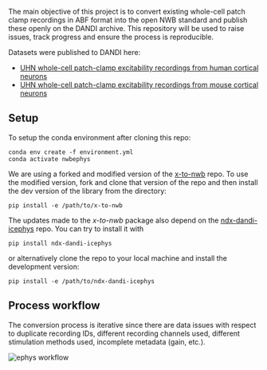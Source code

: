 The main objective of this project is to convert existing whole-cell patch clamp recordings in ABF format into the open NWB standard and publish these openly on the DANDI archive. This repository will be used to raise issues, track progress and ensure the process is reproducible.

Datasets were published to DANDI here:
- [UHN whole-cell patch-clamp excitability recordings from human cortical neurons](https://dandiarchive.org/dandiset/000293/0.220708.1652)
- [UHN whole-cell patch-clamp excitability recordings from mouse cortical neurons](https://dandiarchive.org/dandiset/000292/0.220708.1652)


## Setup
To setup the conda environment after cloning this repo:
```
conda env create -f environment.yml
conda activate nwbephys
```

We are using a forked and modified version of the [x-to-nwb](https://github.com/derekhoward/x-to-nwb) repo. 
To use the modified version, fork and clone that version of the repo and then install the dev version of the library from the directory:
```
pip install -e /path/to/x-to-nwb
```

The updates made to the *x-to-nwb* package also depend on the [ndx-dandi-icephys](https://github.com/catalystneuro/ndx-dandi-icephys) repo. You can try to install it with 
```
pip install ndx-dandi-icephys
```
or alternatively clone the repo to your local machine and install the development version:
```
pip install -e /path/to/ndx-dandi-icephys
```

## Process workflow
The conversion process is iterative since there are data issues with respect to duplicate recording IDs, different recording channels used, different stimulation methods used, incomplete metadata (gain, etc.).

![ephys workflow](https://user-images.githubusercontent.com/3498149/120544066-04194e00-c3bb-11eb-9b2b-a8b1c3c2388d.png)
